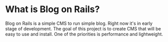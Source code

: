 # What is Blog on Rails?

Blog on Rails is a simple CMS to run simple blog. Right now it's in early stage of development. The goal of this project is to create CMS that will be easy to use and install. One of the priorities is performance and lightweight.
